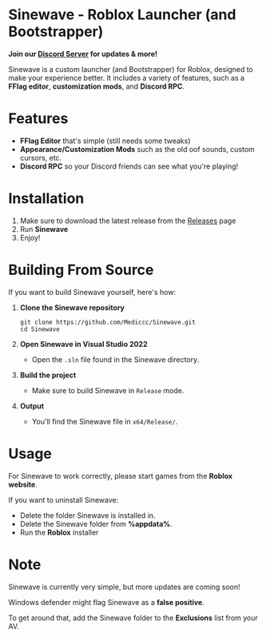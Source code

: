 # Sinewave - Roblox Launcher (and Bootstrapper)

**Join our [Discord Server](https://discord.gg/GX6pZdGvG6) for updates & more!**

Sinewave is a custom launcher (and Bootstrapper) for Roblox, designed to make your experience better.
It includes a variety of features, such as a **FFlag editor**, **customization mods**, and **Discord RPC**.

# Features

* **FFlag Editor** that's simple (still needs some tweaks)
* **Appearance/Customization Mods** such as the old oof sounds, custom cursors, etc.
* **Discord RPC** so your  Discord friends can see what you're playing!

# Installation
1. Make sure to download the latest release from the [Releases](https://github.com/Mediccc/Sinewave/releases/) page
2. Run **Sinewave**
3. Enjoy!

# Building From Source
If you want to build Sinewave yourself, here's how:
1. **Clone the Sinewave repository**

 
   ```
   git clone https://github.com/Mediccc/Sinewave.git
   cd Sinewave
   ```
2. **Open Sinewave in Visual Studio 2022**

   * Open the `.sln` file found in the Sinewave directory.
   
3. **Build the project**

   * Make sure to build Sinewave in `Release` mode.

4. **Output**
   * You'll find the Sinewave file in `x64/Release/`.

# Usage
For Sinewave to work correctly, please start games from the **Roblox website**.

If you want to uninstall Sinewave:
* Delete the folder Sinewave is installed in.
* Delete the Sinewave folder from **%appdata%**.
* Run the **Roblox** installer

# Note
Sinewave is currently very simple, but more updates are coming soon!

Windows defender might flag Sinewave as a **false positive**. 

To get around that, add the Sinewave folder to the **Exclusions** list from your AV.

